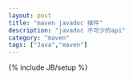 ```yaml
---
layout: post
title: "maven javadoc 插件"
description: "javadoc 不可少的api"
category: "maven"
tags: ["Java","maven"]
---
```

{% include JB/setup %}
